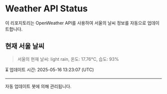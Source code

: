 
# Weather API Status

이 리포지토리는 OpenWeather API를 사용하여 서울의 날씨 정보를 자동으로 업데이트합니다.

## 현재 서울 날씨
> 서울의 현재 날씨: light rain, 온도: 17.76°C, 습도: 93%

⏳ 업데이트 시간: 2025-05-16 13:23:07 (UTC)

---
자동 업데이트 봇에 의해 관리됩니다.
